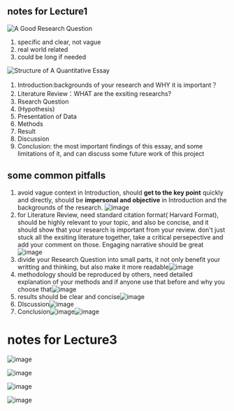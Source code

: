 ## notes for Lecture1
![A Good Research Question](https://user-images.githubusercontent.com/91874485/137256315-bb46b9e9-a772-47be-9548-ff65c6a992a3.png)
1. specific and clear, not vague
2. real world related
3. could be long if needed

![Structure of A Quantitative Essay](https://user-images.githubusercontent.com/91874485/137257034-1ca7446b-cc5c-402b-9f02-282545e7489e.png)
1. Introduction:backgrounds of your research and WHY it is important？
2. Literature Review：WHAT are the exsiting researchs?
3. Rsearch Question
4. (Hypothesis)
5. Presentation of Data
6. Methods
7. Result
8. Discussion
9. Conclusion: the most important findings of this essay, and some limitations of it, and can discuss some future work of this project

## some common pitfalls
1. avoid vague context in Introduction, should **get to the key point** quickly and directly, should be **impersonal and objective** in Introduction and the backgrounds of the research. ![image](https://user-images.githubusercontent.com/91874485/137258423-4b31589e-9832-4b6f-9453-91c9de9ecfe3.png)
2. for Literature Review, need standard citation format( Harvard Format), should be highly relevant to your topic, and also be concise, and it should show that your research is important from your review. don't just stuck all the exsiting literature together, take a critical persepective and add your comment on those. Engaging narrative should be great ![image](https://user-images.githubusercontent.com/91874485/137259481-edea3d40-bb27-4820-9fc1-b7acb7c9fbcd.png)
3. divide your Research Question into small parts, it not only benefit your writting and thinking, but also make it more readable![image](https://user-images.githubusercontent.com/91874485/137260445-374e1872-8cfc-46e2-b0d1-a68ca3c460b3.png)
4. methodology should be reproduced by others, need detailed explanation of your methods and if anyone use that before and why you choose that![image](https://user-images.githubusercontent.com/91874485/137261181-3f61eeb2-c8a9-4744-9de3-3e99b5fc2c8a.png)
5. results should be clear and concise![image](https://user-images.githubusercontent.com/91874485/137261277-ea962d74-56d1-42d2-9faa-a3e644729e01.png)
6. DIscussion![image](https://user-images.githubusercontent.com/91874485/137261389-9cafaec5-1526-4d8b-9b4d-df8533055ae4.png)
7. Conclusion![image](https://user-images.githubusercontent.com/91874485/137261670-9829bdf3-5983-4cf5-b56b-c37313cc9aec.png)![image](https://user-images.githubusercontent.com/91874485/137261692-51f19cd8-4f93-4a48-ba92-0c0823722c52.png)



# notes for Lecture3
![image](https://user-images.githubusercontent.com/91874485/139776513-cf4dc789-8ab4-4964-8bc8-6f2d636dbafd.png)

![image](https://user-images.githubusercontent.com/91874485/139776534-c45fc7b8-ebb6-4b01-ba33-ba3535e0a683.png)

![image](https://user-images.githubusercontent.com/91874485/139776574-9c0b2741-5deb-4b9f-9150-7cb5860ebaaf.png)


![image](https://user-images.githubusercontent.com/91874485/139776439-d9a34029-7267-4561-bc9a-fde926e9a9f2.png)







